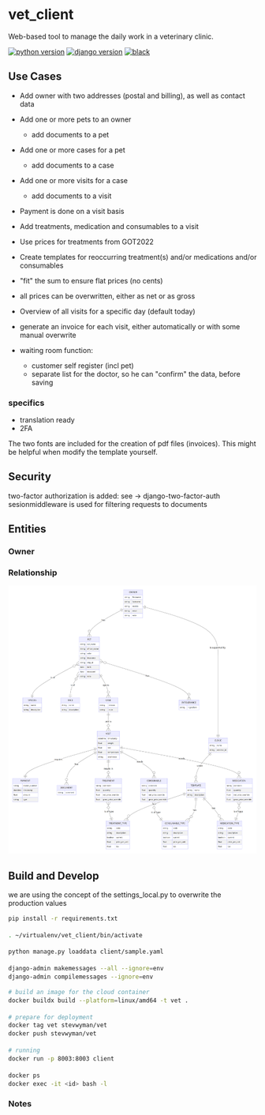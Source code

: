 # vet_client

Web-based tool to manage the daily work in a veterinary clinic.

[![python version][7]][8] [![django version][9]][10]  [![black][18]][19]

## Use Cases

* Add owner with two addresses (postal and billing), as well as contact data
* Add one or more pets to an owner
    * add documents to a pet
* Add one or more cases for a pet
    * add documents to a case
* Add one or more visits for a case
    * add documents to a visit
* Payment is done on a visit basis
* Add treatments, medication and consumables to a visit
* Use prices for treatments from GOT2022
* Create templates for reoccurring treatment(s) and/or medications and/or consumables
* "fit" the sum to ensure flat prices (no cents)
* all prices can be overwritten, either as net or as gross

* Overview of all visits for a specific day (default today)

* generate an invoice for each visit, either automatically or with some manual overwrite

* waiting room function:
    * customer self register (incl pet)
    * separate list for the doctor, so he can "confirm" the data, before saving

### specifics

* translation ready
* 2FA

The two fonts are included for the creation of pdf files (invoices). 
This might be helpful when modify the template yourself.


## Security

two-factor authorization is added: see -> django-two-factor-auth
sesionmiddleware is used for filtering requests to documents

## Entities

### Owner


### Relationship

![vet er](er-diagramm.png)


## Build and Develop

we are using the concept of the settings_local.py to overwrite the production values

```sh
pip install -r requirements.txt

. ~/virtualenv/vet_client/bin/activate

python manage.py loaddata client/sample.yaml

django-admin makemessages --all --ignore=env  
django-admin compilemessages --ignore=env   
```

```sh
# build an image for the cloud container
docker buildx build --platform=linux/amd64 -t vet .

# prepare for deployment
docker tag vet stevwyman/vet
docker push stevwyman/vet

# running
docker run -p 8003:8003 client

docker ps
docker exec -it <id> bash -l
```


### Notes

[1]: https://img.shields.io/pypi/v/martor.svg
[2]: https://pypi.python.org/pypi/martor

[3]: https://img.shields.io/badge/donate-paypal-blue
[4]: https://www.paypal.com/paypalme/summonagus

[5]: https://img.shields.io/badge/license-GNUGPLv3-blue.svg
[6]: https://raw.githubusercontent.com/agusmakmun/django-markdown-editor/master/LICENSE

[7]: https://img.shields.io/pypi/pyversions/martor.svg
[8]: https://pypi.python.org/pypi/martor

[9]: https://img.shields.io/badge/Django-3.2%20%3E=%204.1-green.svg
[10]: https://www.djangoproject.com

[11]: https://img.shields.io/github/actions/workflow/status/agusmakmun/django-markdown-editor/run-tests.yml?branch=master
[12]: https://github.com/agusmakmun/django-markdown-editor/actions/workflows/run-tests.yml

[13]: https://github.com/agusmakmun/django-markdown-editor/wiki
[14]: https://github.com/agusmakmun/django-markdown-editor/tree/master/martor_demo/app/templates
[15]: https://github.com/adi-/django-markdownx
[16]: https://github.com/waylan/Python-Markdown
[17]: http://rst.ninjs.org

[18]: https://img.shields.io/badge/code%20style-black-000000.svg
[19]: https://github.com/ambv/black